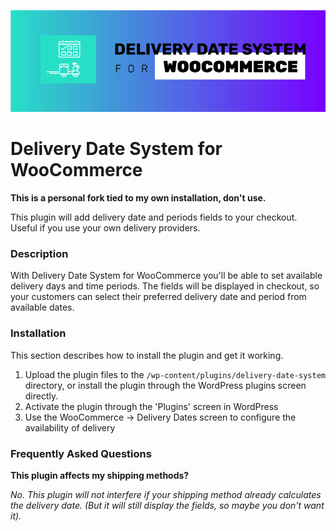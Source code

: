 <p align="center">
  <img alt="A calendar icon followed by the plugin title, Registrations for WooCommerce, over a violet and blue squares pattern." src="https://github.com/HasteDesign/Delivery-Date-System-for-WooCommerce/blob/master/assets/images/banner-772-250.png?raw=true">
</p>

Delivery Date System for WooCommerce
============================

**This is a personal fork tied to my own installation, don't use.**

This plugin will add delivery date and periods fields to your checkout. Useful if you use your own delivery providers.

### Description

With Delivery Date System for WooCommerce you'll be able to set available delivery days and time periods. The fields will be displayed in checkout, so your customers can select their preferred delivery date and period from available dates.

### Installation

This section describes how to install the plugin and get it working.

1. Upload the plugin files to the `/wp-content/plugins/delivery-date-system` directory, or install the plugin through the WordPress plugins screen directly.
2. Activate the plugin through the 'Plugins' screen in WordPress
3. Use the WooCommerce -> Delivery Dates screen to configure the availability of delivery

### Frequently Asked Questions

**This plugin affects my shipping methods?**

*No. This plugin will not interfere if your shipping method already calculates the delivery date. (But it will still display the fields, so maybe you don't want it).*
